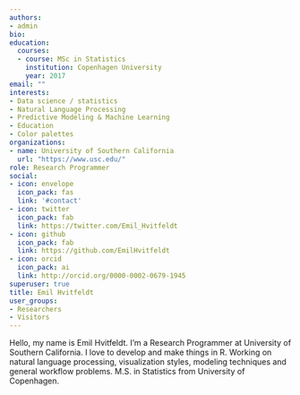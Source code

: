 ```yaml
---
authors:
- admin
bio: 
education:
  courses:
  - course: MSc in Statistics
    institution: Copenhagen University
    year: 2017
email: ""
interests:
- Data science / statistics
- Natural Language Processing
- Predictive Modeling & Machine Learning
- Education
- Color palettes
organizations:
- name: University of Southern California
  url: "https://www.usc.edu/"
role: Research Programmer
social:
- icon: envelope
  icon_pack: fas
  link: '#contact'
- icon: twitter
  icon_pack: fab
  link: https://twitter.com/Emil_Hvitfeldt
- icon: github
  icon_pack: fab
  link: https://github.com/EmilHvitfeldt
- icon: orcid
  icon_pack: ai
  link: http://orcid.org/0000-0002-0679-1945
superuser: true
title: Emil Hvitfeldt
user_groups:
- Researchers
- Visitors
---
```


Hello, my name is Emil Hvitfeldt. I’m a Research Programmer at University of Southern California. I love to develop and make things in R. Working on natural language processing, visualization styles, modeling techniques and general workflow problems. M.S. in Statistics from University of Copenhagen.
